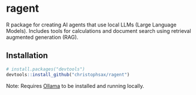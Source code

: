 
# ragent

R package for creating AI agents that use local LLMs (Large Language
Models). Includes tools for calculations and document search using
retrieval augmented generation (RAG).

## Installation

``` r
# install.packages("devtools")
devtools::install_github("christophsax/ragent")
```

Note: Requires [Ollama](https://ollama.ai/) to be installed and running
locally.
